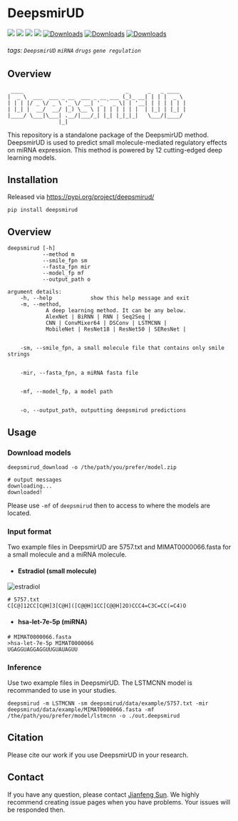 # DeepsmirUD
![](https://img.shields.io/badge/deepsmirud-executable-519dd9.svg)
![](https://img.shields.io/badge/last_released-June._2022-green.svg)
![](https://img.shields.io/github/stars/2003100127/deepsmirud?logo=GitHub&color=blue)
![](https://img.shields.io/pypi/v/deepsmirud?logo=PyPI)
[![Downloads](https://pepy.tech/badge/deepsmirud)](https://pepy.tech/project/deepsmirud)
[![Downloads](https://pepy.tech/badge/deepsmirud/month)](https://pepy.tech/project/deepsmirud)
[![Downloads](https://pepy.tech/badge/deepsmirud/week)](https://pepy.tech/project/deepsmirud)

###### tags: `DeepsmirUD` `miRNA` `drugs` `gene regulation`


## Overview
```angular2html
 ____                                _      _   _ ____
|  _ \  ___  ___ _ __  ___ _ __ ___ (_)_ __| | | |  _ \
| | | |/ _ \/ _ \ '_ \/ __| '_ ` _ \| | '__| | | | | | |
| |_| |  __/  __/ |_) \__ \ | | | | | | |  | |_| | |_| |
|____/ \___|\___| .__/|___/_| |_| |_|_|_|   \___/|____/
                |_|
```
This repository is a standalone package of the DeepsmirUD method. DeepsmirUD is used to predict small molecule-mediated regulatory effects on miRNA expression. This method is powered by 12 cutting-edged deep learning models.

## Installation
Released via https://pypi.org/project/deepsmirud/
```angular2html
pip install deepsmirud
```

## Overview
```angular2html
deepsmirud [-h]
           --method m
           --smile_fpn sm
           --fasta_fpn mir
           --model_fp mf
           --output_path o

argument details:
    -h, --help            show this help message and exit
    -m, --method,
            A deep learning method. It can be any below.
            AlexNet | BiRNN | RNN | Seq2Seq |
            CNN | ConvMixer64 | DSConv | LSTMCNN |
            MobileNet | ResNet18 | ResNet50 | SEResNet |


    -sm, --smile_fpn, a small molecule file that contains only smile strings


    -mir, --fasta_fpn, a miRNA fasta file


    -mf, --model_fp, a model path


    -o, --output_path, outputting deepsmirud predictions
```

## Usage
### Download models
```shell
deepsmirud_download -o /the/path/you/prefer/model.zip
```

```
# output messages
downloading...
downloaded!
```
Please use `-mf` of `deepsmirud` then to access to where the models are located.

### Input format
Two example files in DeepsmirUD are 5757.txt and MIMAT0000066.fasta for a small molecule and a miRNA molecule.

* #### Estradiol (small molecule)

![estradiol](https://github.com/2003100127/deepsmirud/blob/main/img/Estradiol.png?raw=true)
```shell
# 5757.txt
C[C@]12CC[C@H]3[C@H]([C@@H]1CC[C@@H]2O)CCC4=C3C=CC(=C4)O
```

* #### hsa-let-7e-5p (miRNA)
```
# MIMAT0000066.fasta
>hsa-let-7e-5p MIMAT0000066
UGAGGUAGGAGGUUGUAUAGUU
```

### Inference
Use two example files in DeepsmirUD. The LSTMCNN model is recommanded to use in your studies.
```shell
deepsmirud -m LSTMCNN -sm deepsmirud/data/example/5757.txt -mir deepsmirud/data/example/MIMAT0000066.fasta -mf /the/path/you/prefer/model/lstmcnn -o ./out.deepsmirud
```

## Citation
Please cite our work if you use DeepsmirUD in your research.

## Contact
If you have any question, please contact [Jianfeng Sun](jianfeng.sunmt@gmail.com). We highly recommend creating issue pages when you have problems. Your issues will be responded then.

<style>
  code {
    white-space : pre-wrap !important;
    word-break: break-word;
  }
</style>